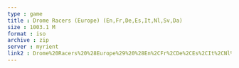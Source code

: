 ```yaml
---
type : game
title : Drome Racers (Europe) (En,Fr,De,Es,It,Nl,Sv,Da)
size : 1003.1 M
format : iso
archive : zip
server : myrient
link2 : Drome%20Racers%20%28Europe%29%20%28En%2CFr%2CDe%2CEs%2CIt%2CNl%2CSv%2CDa%29
---
```

